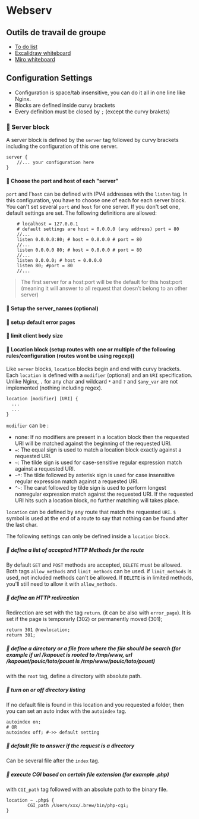 # Webserv

## Outils de travail de groupe
 - [To do list](https://github.com/Manami69/Webserv/projects/1)
 - [Excalidraw whiteboard](https://excalidraw.com/#room=fe0de34bd52dc15dfe14,sqhLO0-adrxa1B1gfd9OXw)
 - [Miro whiteboard](https://miro.com/welcome/bp6JMuEjVJfDUDUdozo5Tcc2d3fg0ejvYYn2tQtEk986IrITGLsAfQCYI6p4Mq3b)

## Configuration Settings
- Configuration is space/tab insensitive, you can do it all in one line like Nginx.
- Blocks are defined inside curvy brackets
- Every definition must be closed by  `;` (except the curvy brakets)

### :cookie: Server block
A server block is defined by the `server` tag  followed by curvy brackets including the configuration of this one server.
```
server {
    //... your configuration here
}
```
#### :cookie: Choose the port and host of each "server"
`port` and l'`host` can be defined with IPV4 addresses with the `listen` tag. In this configuration, you have to choose one of each for each server block.
You can't set several `port` and `host` for one server. If you don't set one, default settings are set.
The following definitions are allowed:
```
    # localhost = 127.0.0.1
    # default settings are host = 0.0.0.0 (any address) port = 80
    //...
    listen 0.0.0.0:80; # host = 0.0.0.0 # port = 80 
    //...
    listen 0.0.0.0 80; # host = 0.0.0.0 # port = 80
    //...
    listen 0.0.0.0; # host = 0.0.0.0
    listen 80; #port = 80
    //...
```
> The first server for a host:port will be the default for this host:port (meaning it will answer to all request that doesn’t belong to an other server)

#### :cookie: Setup the server_names (optional)

#### :cookie: setup default error pages

#### :cookie: limit client body size

#### :cookie: Location block (setup routes with one or multiple of the following rules/configuration (routes wont be using regexp))
Like `server` blocks, `location` blocks begin and end with curvy brackets. Each `location` is defined with a `modifier` (optional) and an `URI` specification. Unlike Nginx, `.` for any char and wildcard `*` and `?` and `$any_var` are not implemented (nothing including regex).
```
location [modifier] [URI] {
  ...
  ...
}
```
`modifier` can be :
- none: If no modifiers are present in a location block then the requested URI will be matched against the beginning of the requested URI.
- `=`: The equal sign is used to match a location block exactly against a requested URI.
- `~`: The tilde sign is used for case-sensitive regular expression match against a requested URI.
- `~*`: The tilde followed by asterisk sign is used for case insensitive regular expression match against a requested URI.
- `^~`: The carat followed by tilde sign is used to perform longest nonregular expression match against the requested URI. If the requested URI hits such a location block, no further matching will takes place.

`location` can be defined by any route that match the requested `URI`. `$` symbol is used at the end of a route to say that nothing can be found after the last char.

The following settings can only be defined inside a `location` block.

##### :cookie: define a list of accepted HTTP Methods for the route
By default `GET` and `POST` methods are accepted, `DELETE` must be allowed.
Both tags `allow_methods` and `limit_methods` can be used. 
if `limit_methods` is used, not included methods can't be allowed.
If `DELETE` is in limited methods, you'll still need to allow it with `allow_methods`.

##### :cookie: define an HTTP redirection
Redirection are set with the tag `return`. (it can be also with `error_page`). It is set if the page is temporarly (302) or permanently moved (301);
```
return 301 @newlocation;
return 301;
```

##### :cookie: define a directory or a file from where the file should be search (for example if url /kapouet is rooted to /tmp/www, url /kapouet/pouic/toto/pouet is /tmp/www/pouic/toto/pouet)
with the `root` tag, define a directory with absolute path. 

##### :cookie: turn on or off directory listing
If no default file is found in this location and you requested a folder, then you can set an auto index with the `autoindex` tag.

```
autoindex on;
# OR
autoindex off; #->> default setting
```

##### :cookie: default file to answer if the request is a directory
Can be several file after the `index` tag.

##### :cookie: execute CGI based on certain file extension (for example .php)
with `CGI_path` tag followed with an absolute path to the binary file.
```
location ~ .php$ {
        CGI_path /Users/xxx/.brew/bin/php-cgi;
}
```
